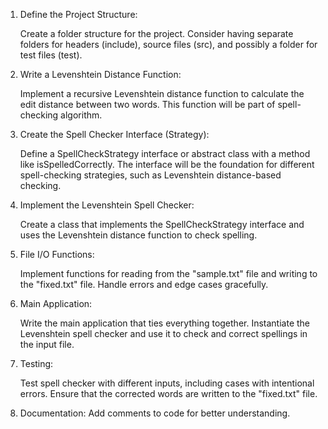 1. Define the Project Structure:
        
    Create a folder structure for the project.
Consider having separate folders for headers (include), source files (src), and possibly a folder for test files (test).

1. Write a Levenshtein Distance Function:

    Implement a recursive Levenshtein distance function to calculate the edit distance between two words. This function will be part of spell-checking algorithm.

3. Create the Spell Checker Interface (Strategy):

    Define a SpellCheckStrategy interface or abstract class with a method like isSpelledCorrectly.
    The interface will be the foundation for different spell-checking strategies, such as Levenshtein distance-based checking.

4. Implement the Levenshtein Spell Checker:

    Create a class that implements the SpellCheckStrategy interface and uses the Levenshtein distance function to check spelling.

5. File I/O Functions:

    Implement functions for reading from the "sample.txt" file and writing to the "fixed.txt" file.
    Handle errors and edge cases gracefully.

6. Main Application:

    Write the main application that ties everything together.
    Instantiate the Levenshtein spell checker and use it to check and correct spellings in the input file.

7. Testing:

    Test spell checker with different inputs, including cases with intentional errors.
    Ensure that the corrected words are written to the "fixed.txt" file.

8. Documentation:
    Add comments to code for better understanding.